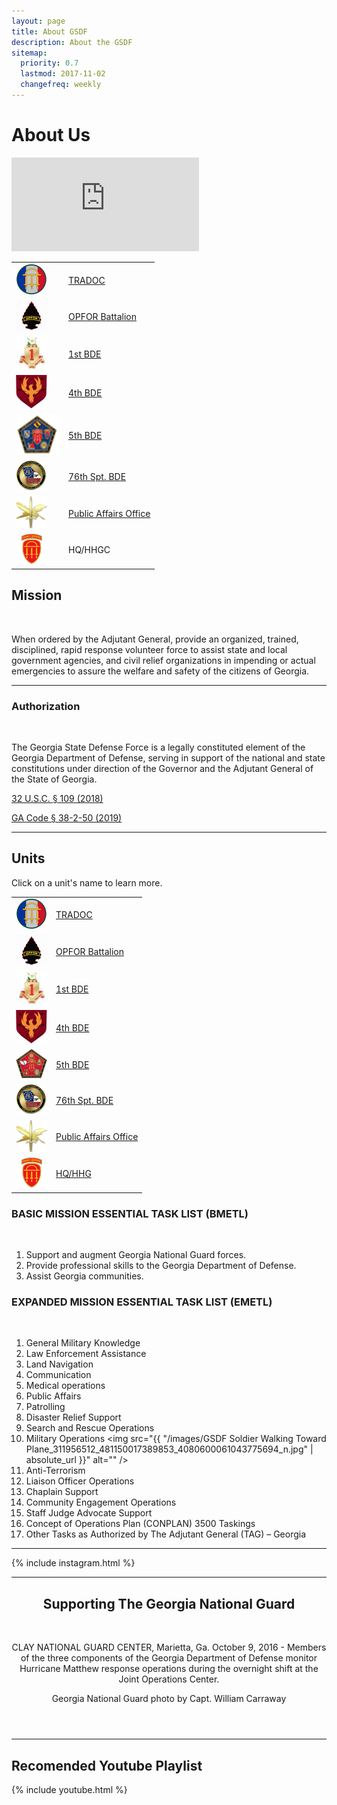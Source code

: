 ```yaml
---
layout: page
title: About GSDF
description: About the GSDF
sitemap:
  priority: 0.7
  lastmod: 2017-11-02
  changefreq: weekly
---
```

<!-- <a href="https://www.flickr.com/photos/georgia_state_defense_force/37153644215/">
    <span class="image fit">
        <img src="{{ "/images/37153644215_4f507abda9_c_short.jpg" | absolute_url }}" alt="" />
    </span>
</a> -->

# About Us




<section class="posts">
<article>
  <div class="image fit">
    <div class="video-container">
<iframe src="https://www.youtube.com/embed/ab4Qmbe4S6o" title="Partners #shorts" frameborder="0" allow="accelerometer; autoplay; clipboard-write; encrypted-media; gyroscope; picture-in-picture; web-share" allowfullscreen></iframe>
    </div>
  </div>
</article>
</section>

|           |       |  
|--------------|-----------|
| ![](/images/TRADOCLOGO-e1605319963366.png ) | [TRADOC](/pages/tradoc) | 
| ![](/images/OPFOR-gold-patch-on-Black-arrow-icon-e1646752628316.jpg )  | [OPFOR Battalion](/pages/opfor) | 
| ![](/images/1BDELogo-e1605319549785.jpg )  | [1st BDE](/pages/1bde) |
| ![](/images/4BDELogo1-e1605714540671.jpg )  | [4th BDE](/pages/4bde) |
| ![](/images/5bde_coin_70x65.png )  | [5th BDE](/pages/5bde) |
| ![](/images/76thCoin-e1605320174988.jpg )  | [76th Spt. BDE](/pages/76bde)
| ![](/images/pao-logo-e1631193304168.png) | [Public Affairs Office](/pages/pao) |
| ![](/images/logo_tr_bg_sm1.png )  | HQ/HHGC|


## Mission

<a>
    <span class="image right">
        <img src="{{ "/images/GSDF_Image_Soldiers_in_Formation_51854055_2308571755861350_108599729843077120_n.jpg" | absolute_url }}" alt="" />
    </span>
</a>

When ordered by the Adjutant General, provide an organized, trained, disciplined, rapid response volunteer force to assist state and local government agencies, and civil relief organizations in impending or actual emergencies to assure the welfare and safety of the citizens of Georgia.  
  
    
  
<!-- ---

## Current Leadership


<div class="box alt">
    <div class="row 50% ">
        <div class="6u">
            Brig. Gen. Mark D. Gelhardt Sr.
        <span class="image fit"><img src="{{ "/images/BG-Gelhardt-Photo-227x300.jpg" | absolute_url }}" alt="Commanding General Brig. Gen. Mark D. Gelhardt Sr." /></span>
        </div>
        <div class="6u$">
            Command Sgt. MAJ Robert Bayne
        <span class="image fit"><img src="{{ "/images/CSM_Bayne_CMD_20220907.jpg" | absolute_url }}" alt="Command Sgt. MAJ Robert Bayne" /></span>
        </div>
    </div>
</div> -->

---

### Authorization


<a>
    <span class="image right">
        <img src="{{ "/images/GSDF_2_People_51616385339_3f2035db23_o.jpg" | absolute_url }}" alt="" />
    </span>
</a>
								
The Georgia State Defense Force is a legally constituted element of the Georgia Department of Defense, serving in support of the national and state constitutions under direction of the Governor and the Adjutant General of the State of Georgia.</p>

<a href="https://law.justia.com/codes/us/2018/title-32/chapter-1/sec-109/">32 U.S.C. § 109 (2018)</a>

<a href="https://law.justia.com/codes/georgia/2019/title-38/chapter-2/article-1/part-3/section-38-2-50/">GA Code § 38-2-50 (2019)</a>

   
---
   
   
## Units

Click on a unit's name to learn more.

|           |       |  
|--------------|-----------|
| ![](/images/TRADOCLOGO-e1605319963366.png ) | [TRADOC](/pages/tradoc) | 
| ![](/images/OPFOR-gold-patch-on-Black-arrow-icon-e1646752628316.jpg )  | [OPFOR Battalion](/pages/opfor) | 
| ![](/images/1BDELogo-e1605319549785.jpg )  | [1st BDE](/pages/1bde) |
| ![](/images/4BDELogo1-e1605714540671.jpg )  | [4th BDE](/pages/4bde) |
| ![](/images/5th-bridage-coin-back-e1608700902617.png )  | [5th BDE](/pages/5bde) |
| ![](/images/76thCoin-e1605320174988.jpg )  | [76th Spt. BDE](/pages/76bde)
| ![](/images/pao-logo-e1631193304168.png) | [Public Affairs Office](/pages/pao) |
| ![](/images/logo_tr_bg_sm1.png )  | [HQ/HHG](/pages/hhc)|
								

### BASIC MISSION ESSENTIAL TASK LIST (BMETL)

<a>
    <span class="image right">
        <img src="{{ "/images/GSDF_Photo_2_325372090_1916434092032200_6541789607323624113_n.jpg" | absolute_url }}" alt="" />
    </span>
</a>
		

1. Support and augment Georgia National Guard forces.
2. Provide professional skills to the Georgia Department of Defense.
3. Assist Georgia communities.

### EXPANDED MISSION ESSENTIAL TASK LIST (EMETL)

<a href="https://www.flickr.com/photos/georgia_state_defense_force/49843369601/in/photostream/">
    <span class="image right">
        <img src="{{ "/images/COVID_POD_Cans_104167301_3317506181634564_2720087401230414448_n.jpg" | absolute_url }}" alt="" />
    </span>
</a>
	


1. General Military Knowledge
2. Law Enforcement Assistance
3. Land Navigation
4. Communication
5. Medical operations
6. Public Affairs
7. Patrolling
8. Disaster Relief Support
9. Search and Rescue Operations
10. Military Operations
    <a>
        <span class="image right">
            <img src="{{ "/images/GSDF Soldier Walking Toward Plane_311956512_481150017389853_4080600061043775694_n.jpg" | absolute_url }}" alt="" />
        </span>
    </a>
11. Anti-Terrorism
12. Liaison Officer Operations
13. Chaplain Support
14. Community Engagement Operations
15. Staff Judge Advocate Support
16. Concept of Operations Plan (CONPLAN) 3500 Taskings
17. Other Tasks as Authorized by The Adjutant General (TAG) – Georgia

- - -

{% include instagram.html %}

- - -

<header>

<h2> Supporting The Georgia National Guard </h2>

<a href="https://www.flickr.com/photos/ganatlguard/30228019605/in/album-72157674930747785/">
    <span class="image fit">
        <img src="{{ "/images/30228019605_fba1417d1e_c.jpg" | absolute_url }}" alt="" />
    </span>
</a>
<p>CLAY NATIONAL GUARD CENTER, Marietta, Ga. October 9, 2016 - Members of the three components of the Georgia Department of Defense monitor Hurricane Matthew response operations during the overnight shift at the Joint Operations Center.</p> 
<p>Georgia National Guard photo by Capt. William Carraway</p>
</header>

- - -

## Recomended Youtube Playlist

{% include youtube.html %}
